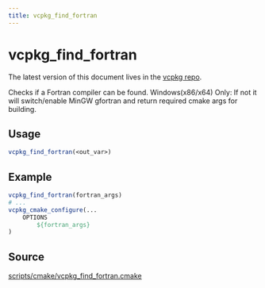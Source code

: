 ```yaml
---
title: vcpkg_find_fortran
---
```


# vcpkg_find_fortran

The latest version of this document lives in the [vcpkg repo](https://github.com/Microsoft/vcpkg/blob/master/docs/maintainers/vcpkg_find_fortran.md).

Checks if a Fortran compiler can be found.
Windows(x86/x64) Only: If not it will switch/enable MinGW gfortran 
                       and return required cmake args for building. 

## Usage
```cmake
vcpkg_find_fortran(<out_var>)
```

## Example
```cmake
vcpkg_find_fortran(fortran_args)
# ...
vcpkg_cmake_configure(...
    OPTIONS
        ${fortran_args}
)
```

## Source
[scripts/cmake/vcpkg\_find\_fortran.cmake](https://github.com/Microsoft/vcpkg/blob/master/scripts/cmake/vcpkg_find_fortran.cmake)

